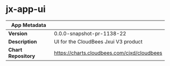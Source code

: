 # jx-app-ui

|App Metadata||
|---|---|
| **Version** | 0.0.0-snapshot-pr-1138-22 |
| **Description** | UI for the CloudBees Jxui V3 product |
| **Chart Repository** | https://charts.cloudbees.com/cjxd/cloudbees |

